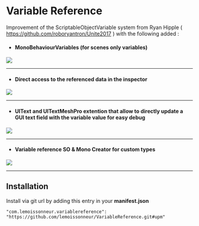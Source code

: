# Variable Reference

Improvement of the ScriptableObjectVariable system from Ryan Hipple ( https://github.com/roboryantron/Unite2017 ) with the following added :

 - #### MonoBehaviourVariables (for scenes only variables)
 
 ![](https://user-images.githubusercontent.com/17100561/141495909-8ad921d2-c918-42fc-a1ac-2cb2aa8ccd54.PNG)

------------

 - #### Direct access to the referenced data in the inspector
 
  ![](https://user-images.githubusercontent.com/17100561/141495073-4ecc0a29-7be8-4a84-9a57-e17c72fe9d3c.PNG)

------------

 - #### UIText and UITextMeshPro extention that allow to directly update a GUI text field with the variable value for easy debug
 
  ![](https://user-images.githubusercontent.com/17100561/141495196-b9d456e4-9d1c-4a5c-85a9-a2b6d8c226eb.PNG)

------------

 - #### Variable reference SO & Mono Creator for custom types
 
  ![](https://user-images.githubusercontent.com/17100561/141495268-1dda9609-bd84-4bf4-8e84-bb75c20ff9ef.PNG)
  
------------


## Installation

Install via git url by adding this entry in your **manifest.json**

`"com.lemoissonneur.variablereference": "https://github.com/lemoissonneur/VariableReference.git#upm"`